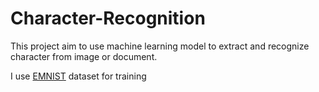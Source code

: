 # Character-Recognition
This project aim to use machine learning model to extract and recognize character from image or document.
  
I use [EMNIST](https://catalog.data.gov/dataset/nist-handprinted-forms-and-characters-nist-special-database-19) dataset for training